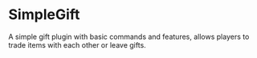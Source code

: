 # SimpleGift
A simple gift plugin with basic commands and features, allows players to trade items with each other or leave gifts.
